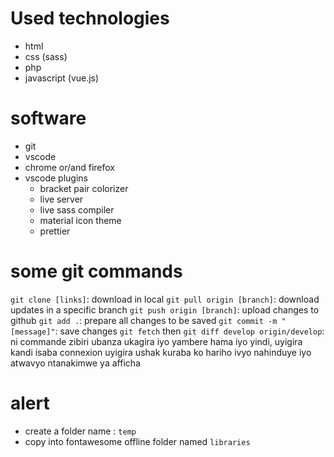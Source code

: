 # Used technologies
- html
- css (sass)
- php
- javascript (vue.js)

# software
- git
- vscode
- chrome or/and firefox
- vscode plugins
    - bracket pair colorizer
    - live server
    - live sass compiler
    - material icon theme
    - prettier

# some git commands
`git clone [links]`: download in local
`git pull origin [branch]`: download updates in a specific branch
`git push origin [branch]`: upload changes to github
`git add .`: prepare all changes to be saved
`git commit -m "[message]"`: save changes
`git fetch` then  `git diff develop origin/develop`: ni commande zibiri ubanza ukagira iyo yambere hama iyo yindi, uyigira kandi isaba connexion uyigira ushak kuraba ko hariho ivyo nahinduye iyo atwavyo ntanakimwe ya afficha

# alert
- create a folder name : `temp`
- copy into fontawesome offline folder named `libraries`

